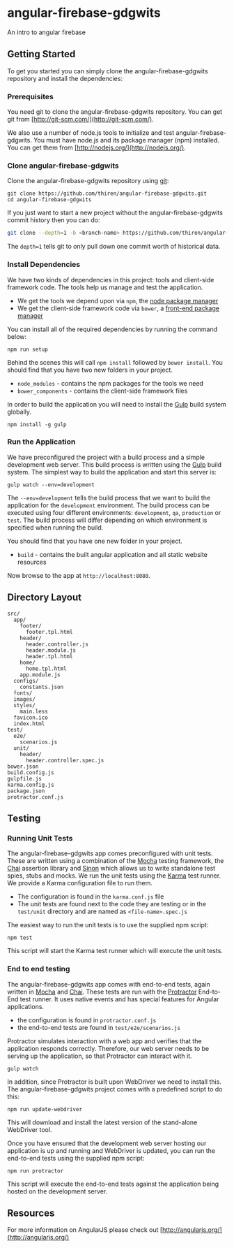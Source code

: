 # angular-firebase-gdgwits
An intro to angular firebase

## Getting Started

To get you started you can simply clone the angular-firebase-gdgwits repository and install the dependencies:

### Prerequisites

You need git to clone the angular-firebase-gdgwits repository. You can get git from [http://git-scm.com/](http://git-scm.com/).

We also use a number of node.js tools to initialize and test angular-firebase-gdgwits. You must have node.js and its package manager (npm) installed. You can get them from [http://nodejs.org/](http://nodejs.org/).

### Clone angular-firebase-gdgwits

Clone the angular-firebase-gdgwits repository using [git][git]:

```
git clone https://github.com/thiren/angular-firebase-gdgwits.git
cd angular-firebase-gdgwits
```

If you just want to start a new project without the angular-firebase-gdgwits commit history then you can do:

```bash
git clone --depth=1 -b <branch-name> https://github.com/thiren/angular-firebase-gdgwits.git <your-project-name>
```

The `depth=1` tells git to only pull down one commit worth of historical data.

### Install Dependencies

We have two kinds of dependencies in this project: tools and client-side framework code. The tools help us manage and test the application.

* We get the tools we depend upon via `npm`, the [node package manager][npm]
* We get the client-side framework code via `bower`, a [front-end package manager][bower]

You can install all of the required dependencies by running the command below:

```
npm run setup
```

Behind the scenes this will call `npm install` followed by `bower install`. You should find that you have two new folders in your project.

* `node_modules` - contains the npm packages for the tools we need
* `bower_components` - contains the client-side framework files

In order to build the application you will need to install the [Gulp][gulp] build system globally.

```
npm install -g gulp
```

### Run the Application

We have preconfigured the project with a build process and a simple development web server. This build process is written using the [Gulp][gulp] build system. The simplest way to build the application and start this server is:

```
gulp watch --env=development
```

The `--env=development` tells the build process that we want to build the application for the `development` environment. The build process can be executed using four different environments: `development`, `qa`, `production` or `test`. The build process will differ depending on which environment is specified when running the build. 

You should find that you have one new folder in your project.

* `build` - contains the built angular application and all static website resources

Now browse to the app at `http://localhost:8080`.

## Directory Layout

```
src/
  app/
    footer/
      footer.tpl.html
    header/
      header.controller.js
      header.module.js
      header.tpl.html
    home/
      home.tpl.html
    app.module.js
  configs/
    constants.json
  fonts/
  images/
  styles/
    main.less
  favicon.ico
  index.html
test/
  e2e/
    scenarios.js
  unit/
    header/
      header.controller.spec.js
bower.json
build.config.js
gulpfile.js
karma.config.js
package.json
protractor.conf.js
```

## Testing

### Running Unit Tests
The angular-firebase-gdgwits app comes preconfigured with unit tests. These are written using a combination of the [Mocha][mocha] testing framework, the [Chai][chai] assertion library and [Sinon][sinon] which allows us to write standalone test spies, stubs and mocks. We run the unit tests using the [Karma][karma] test runner. We provide a Karma configuration file to run them.

* The configuration is found in the `karma.conf.js` file
* The unit tests are found next to the code they are testing or in the `test/unit` directory and are named as `<file-name>.spec.js`

The easiest way to run the unit tests is to use the supplied npm script:

```
npm test
```

This script will start the Karma test runner which will execute the unit tests.

### End to end testing

The angular-firebase-gdgwits app comes with end-to-end tests, again written in [Mocha][mocha] and [Chai][chai]. These tests are run with the [Protractor][protractor] End-to-End test runner. It uses native events and has special features for Angular applications.

* the configuration is found in `protractor.conf.js`
* the end-to-end tests are found in `test/e2e/scenarios.js`

Protractor simulates interaction with a web app and verifies that the application responds correctly. Therefore, our web server needs to be serving up the application, so that Protractor can interact with it.

```
gulp watch
```

In addition, since Protractor is built upon WebDriver we need to install this. The angular-firebase-gdgwits project comes with a predefined script to do this:

```
npm run update-webdriver
```

This will download and install the latest version of the stand-alone WebDriver tool.

Once you have ensured that the development web server hosting our application is up and running and WebDriver is updated, you can run the end-to-end tests using the supplied npm script:

```
npm run protractor
```

This script will execute the end-to-end tests against the application being hosted on the development server.

## Resources

For more information on AngularJS please check out [http://angularjs.org/](http://angularjs.org/)

[git]: http://git-scm.com/
[gulp]: http://gulpjs.com/
[bower]: http://bower.io
[npm]: https://www.npmjs.org/
[node]: http://nodejs.org
[protractor]: https://github.com/angular/protractor
[mocha]: https://mochajs.org/
[chai]: http://chaijs.com/
[sinon]: http://sinonjs.org/
[karma]: http://karma-runner.github.io
[travis]: https://travis-ci.org/
